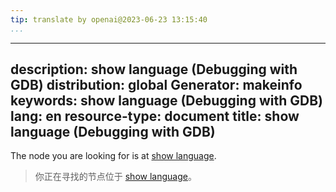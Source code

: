 ```yaml
---
tip: translate by openai@2023-06-23 13:15:40
...
```

---
description: show language (Debugging with GDB)
distribution: global
Generator: makeinfo
keywords: show language (Debugging with GDB)
lang: en
resource-type: document
title: show language (Debugging with GDB)
-----------------------------------------

The node you are looking for is at [show language](Show.html#show-language).

> 你正在寻找的节点位于 [show language](Show.html#show-language)。
